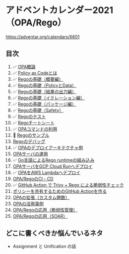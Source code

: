 # アドベントカレンダー2021（OPA/Rego）

https://adventar.org/calendars/6601

## 目次

1. ✅ [OPA概論](../articles/69553e82b34c20.md)
1. ✅ [Policy as Codeとは](../articles/94e456baf9ffec.md)
1. ✅ [Regoの基礎（概要編）](../articles/5b1cd56b4b3f4f.md)
1. ✅ [Regoの基礎（PolicyとData）](../articles/752b9234af7cc8.md)
1. ✅ [Regoの基礎（結果の出力編）](../articles/c24085137ca798.md)
1. ✅ [Regoの基礎（イテレーション編）](../articles/b0d3c7f7377609.md)
1. ✅ [Regoの基礎（パッケージ編）](../articles/2fccdcd07b874e.md)
1. ✅ [Regoの基礎（Safety）](../articles/075920f4a0529e.md)
1. ✅ [Regoのテスト](../articles/85c9992f601068.md)
1. ✅ [Regoチートシート](../articles/07525213a6c3ff.md)
1. ✅ [OPAコマンドの利用](../articles/f00d3ca12e4102.md)
1. 📝 [Regoのサンプル](../articles/a8ce41c66a2fcc.md)
1. [Regoのデバッグ](../articles/89ce7831c245ef.md)
1. ✅ [OPAのデプロイアーキテクチャ例](../articles/0b401a4be783e8.md)
1. [OPAサーバの運用](../articles/e9d202332a64c9.md)
1. ✅ [Go言語によるRego runtimeの組み込み](../articles/ca51a5e5da72f4.md)
1. [OPAサーバをGCP Cloud Runへデプロイ](../articles/f305204605a7cf.md)
1. ✅ [OPAをAWS Lambdaへデプロイ](../articles/759d47f17ebd2e.md)
1. [OPA/RegoのCI・CD](../articles/e7d158c6375ec3.md)
1. ✅ [GitHub Action で Trivy + Rego による脆弱性チェック](../articles/a8f8aac0ae6fb9.md)
1. [ポリシーを共有するためのGitHub Actionを作る](../articles/1311288523dad2.md)
1. [OPAの拡張（カスタム関数）](articles/647dcd83039503.md)
1. [OPAの活用事例](../articles/a94734799f21ef.md)
1. [OPA/Regoの応用（脆弱性管理）](../articles/27e5915a362697.md)
1. [OPA/Regoの応用（SOAR）](../articles/1755527e782183.md)

## どこに書くべきか悩んでいるネタ

- Assignment と Unification の話
